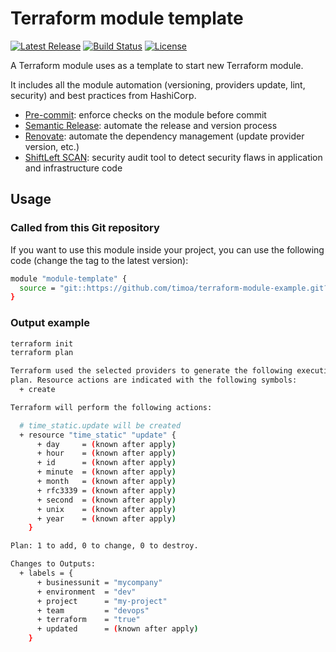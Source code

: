 
# Terraform module template

[![Latest Release][release-badge]][release-url]
[![Build Status][github-badge]][github-url]
[![License][license-badge]][license-url]

A Terraform module uses as a template to start new Terraform module.

It includes all the module automation (versioning, providers update, lint, security) and best practices from HashiCorp.

* [Pre-commit][pre-commit-url]: enforce checks on the module before commit
* [Semantic Release][semantic-release-url]: automate the release and version process
* [Renovate][renovate-url]: automate the dependency management (update provider version, etc.)
* [ShiftLeft SCAN][shiftleft-scan-url]: security audit tool to detect security flaws in application and infrastructure code

## Usage

### Called from this Git repository

If you want to use this module inside your project, you can use the following code (change the tag to the latest version):

```bash
module "module-template" {
  source = "git::https://github.com/timoa/terraform-module-example.git?ref=tags/0.0.2"
}
```

### Output example

```bash
terraform init
terraform plan
```

```bash
Terraform used the selected providers to generate the following execution
plan. Resource actions are indicated with the following symbols:
  + create

Terraform will perform the following actions:

  # time_static.update will be created
  + resource "time_static" "update" {
      + day     = (known after apply)
      + hour    = (known after apply)
      + id      = (known after apply)
      + minute  = (known after apply)
      + month   = (known after apply)
      + rfc3339 = (known after apply)
      + second  = (known after apply)
      + unix    = (known after apply)
      + year    = (known after apply)
    }

Plan: 1 to add, 0 to change, 0 to destroy.

Changes to Outputs:
  + labels = {
      + businessunit = "mycompany"
      + environment  = "dev"
      + project      = "my-project"
      + team         = "devops"
      + terraform    = "true"
      + updated      = (known after apply)
    }
```

[github-badge]: https://github.com/timoa/terraform-module-example/workflows/Terraform/badge.svg
[github-url]: https://github.com/timoa/terraform-module-example/actions?query=workflow%3ATerraform
[release-badge]: https://img.shields.io/github/release/timoa/terraform-module-example.svg
[release-url]: https://github.com/timoa/terraform-module-example/releases/latest
[license-badge]: https://img.shields.io/github/license/timoa/terraform-module-example.svg
[license-url]: https://github.com/timoa/terraform-module-example/blob/main/LICENSE
[pre-commit-url]: https://pre-commit.com/
[semantic-release-url]: https://semantic-release.gitbook.io/semantic-release/
[renovate-url]: https://www.whitesourcesoftware.com/free-developer-tools/renovate/
[shiftleft-scan-url]: https://shiftleft.io/docs/scan/
